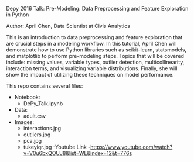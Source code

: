 Depy 2016 Talk: Pre-Modeling: Data Preprocessing and Feature Exploration in Python

Author: April Chen, Data Scientist at Civis Analytics

This is an introduction to data preprocessing and feature exploration that are crucial steps in a modeling workflow. In this tutorial, April Chen will demonstrate how to use Python libraries such as scikit-learn, statsmodels, and matplotlib to perform pre-modeling steps. Topics that will be covered include: missing values, variable types, outlier detection, multicollinearity, interaction terms, and visualizing variable distributions. Finally, she will show the impact of utilizing these techniques on model performance.

This repo contains several files:

- Notebook:
  - DePy_Talk.ipynb
- Data:
  - adult.csv
- Images:
  - interactions.jpg
  - outliers.jpg
  - pca.jpg
  - tukeyiqr.jpg
-Youtube Link
  -https://www.youtube.com/watch?v=V0u6bxQOUJ8&list=WL&index=12&t=776s
